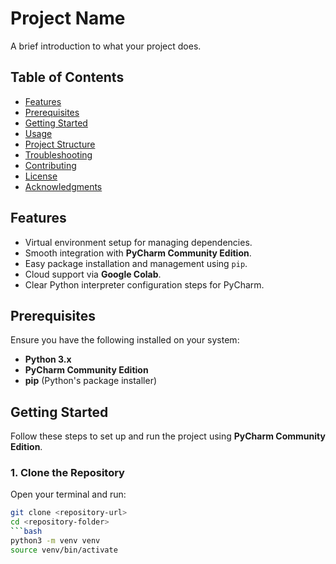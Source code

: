 # Project Name

A brief introduction to what your project does.

## Table of Contents

- [Features](#features)
- [Prerequisites](#prerequisites)
- [Getting Started](#getting-started)
- [Usage](#usage)
- [Project Structure](#project-structure)
- [Troubleshooting](#troubleshooting)
- [Contributing](#contributing)
- [License](#license)
- [Acknowledgments](#acknowledgments)

## Features

- Virtual environment setup for managing dependencies.
- Smooth integration with **PyCharm Community Edition**.
- Easy package installation and management using `pip`.
- Cloud support via **Google Colab**.
- Clear Python interpreter configuration steps for PyCharm.

## Prerequisites

Ensure you have the following installed on your system:

- **Python 3.x**  
- **PyCharm Community Edition**  
- **pip** (Python's package installer)

## Getting Started

Follow these steps to set up and run the project using **PyCharm Community Edition**.

### 1. Clone the Repository

Open your terminal and run:

```bash
git clone <repository-url>
cd <repository-folder>
```bash
python3 -m venv venv
source venv/bin/activate

